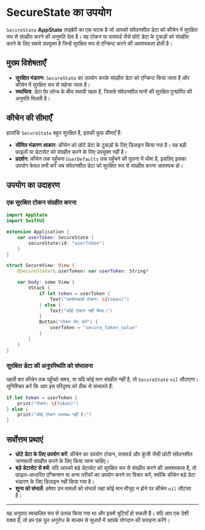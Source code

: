 # SecureState का उपयोग

`SecureState` **AppState** लाइब्रेरी का एक घटक है जो आपको संवेदनशील डेटा को कीचेन में सुरक्षित रूप से संग्रहीत करने की अनुमति देता है। यह टोकन या पासवर्ड जैसे छोटे डेटा के टुकड़ों को संग्रहीत करने के लिए सबसे उपयुक्त है जिन्हें सुरक्षित रूप से एन्क्रिप्ट करने की आवश्यकता होती है।

## मुख्य विशेषताएँ

- **सुरक्षित भंडारण**: `SecureState` का उपयोग करके संग्रहीत डेटा को एन्क्रिप्ट किया जाता है और कीचेन में सुरक्षित रूप से सहेजा जाता है।
- **स्थायित्व**: डेटा ऐप लॉन्च के बीच स्थायी रहता है, जिससे संवेदनशील मानों की सुरक्षित पुनर्प्राप्ति की अनुमति मिलती है।

## कीचेन की सीमाएँ

हालांकि `SecureState` बहुत सुरक्षित है, इसकी कुछ सीमाएँ हैं:

- **सीमित भंडारण आकार**: कीचेन को छोटे डेटा के टुकड़ों के लिए डिज़ाइन किया गया है। यह बड़ी फ़ाइलों या डेटासेट को संग्रहीत करने के लिए उपयुक्त नहीं है।
- **प्रदर्शन**: कीचेन तक पहुँचना `UserDefaults` तक पहुँचने की तुलना में धीमा है, इसलिए इसका उपयोग केवल तभी करें जब संवेदनशील डेटा को सुरक्षित रूप से संग्रहीत करना आवश्यक हो।

## उपयोग का उदाहरण

### एक सुरक्षित टोकन संग्रहीत करना

```swift
import AppState
import SwiftUI

extension Application {
    var userToken: SecureState {
        secureState(id: "userToken")
    }
}

struct SecureView: View {
    @SecureState(\.userToken) var userToken: String?

    var body: some View {
        VStack {
            if let token = userToken {
                Text("उपयोगकर्ता टोकन: \(token)")
            } else {
                Text("कोई टोकन नहीं मिला।")
            }
            Button("टोकन सेट करें") {
                userToken = "secure_token_value"
            }
        }
    }
}
```

### सुरक्षित डेटा की अनुपस्थिति को संभालना

पहली बार कीचेन तक पहुँचते समय, या यदि कोई मान संग्रहीत नहीं है, तो `SecureState` `nil` लौटाएगा। सुनिश्चित करें कि आप इस परिदृश्य को ठीक से संभालते हैं:

```swift
if let token = userToken {
    print("टोकन: \(token)")
} else {
    print("कोई टोकन उपलब्ध नहीं है।")
}
```

## सर्वोत्तम प्रथाएं

- **छोटे डेटा के लिए उपयोग करें**: कीचेन का उपयोग टोकन, पासवर्ड और कुंजी जैसी छोटी संवेदनशील जानकारी संग्रहीत करने के लिए किया जाना चाहिए।
- **बड़े डेटासेट से बचें**: यदि आपको बड़े डेटासेट को सुरक्षित रूप से संग्रहीत करने की आवश्यकता है, तो फ़ाइल-आधारित एन्क्रिप्शन या अन्य तरीकों का उपयोग करने पर विचार करें, क्योंकि कीचेन बड़े डेटा भंडारण के लिए डिज़ाइन नहीं किया गया है।
- **शून्य को संभालें**: हमेशा उन मामलों को संभालें जहां कोई मान मौजूद न होने पर कीचेन `nil` लौटाता है।

---
यह अनुवाद स्वचालित रूप से उत्पन्न किया गया था और इसमें त्रुटियाँ हो सकती हैं। यदि आप एक देशी वक्ता हैं, तो हम एक पुल अनुरोध के माध्यम से सुधारों में आपके योगदान की सराहना करेंगे।
